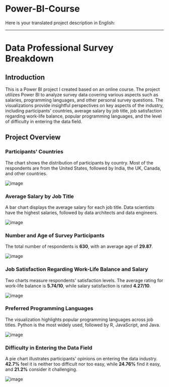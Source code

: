 # Power-BI-Course
Here is your translated project description in English:

---

# Data Professional Survey Breakdown

## Introduction

This is a Power BI project I created based on an online course. The project utilizes Power BI to analyze survey data covering various aspects such as salaries, programming languages, and other personal survey questions. The visualizations provide insightful perspectives on key aspects of the industry, including participants' countries, average salary by job title, job satisfaction regarding work-life balance, popular programming languages, and the level of difficulty in entering the data field.

## Project Overview

### Participants' Countries  
The chart shows the distribution of participants by country. Most of the respondents are from the United States, followed by India, the UK, Canada, and other countries.

![image](https://github.com/user-attachments/assets/1991d192-5037-4368-ba05-e3e00c12d673)

### Average Salary by Job Title  
A bar chart displays the average salary for each job title. Data scientists have the highest salaries, followed by data architects and data engineers.

![image](https://github.com/user-attachments/assets/316a2c44-03d5-4d37-97ee-21124de6b931)

### Number and Age of Survey Participants  
The total number of respondents is **630**, with an average age of **29.87**.

![image](https://github.com/user-attachments/assets/9cdc9556-053d-4229-adf0-58bac6b32734)

### Job Satisfaction Regarding Work-Life Balance and Salary  
Two charts measure respondents' satisfaction levels. The average rating for work-life balance is **5.74/10**, while salary satisfaction is rated **4.27/10**.

![image](https://github.com/user-attachments/assets/79db574f-f9fb-4544-b037-7a9bc87cb681)

### Preferred Programming Languages  
The visualization highlights popular programming languages across job titles. Python is the most widely used, followed by R, JavaScript, and Java.

![image](https://github.com/user-attachments/assets/1a8fb230-b9ed-41e3-86db-8f9aff4a3ec8)

### Difficulty in Entering the Data Field  
A pie chart illustrates participants' opinions on entering the data industry. **42.7%** feel it is neither too difficult nor too easy, while **24.76%** find it easy, and **21.2%** consider it challenging.

![image](https://github.com/user-attachments/assets/e01fc338-0d17-47e2-bf7e-20134fc4566d)


